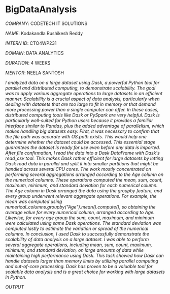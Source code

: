 # BigDataAnalysis

*COMPANY*: CODETECH IT SOLUTIONS

*NAME*: Kodakandla Rushikesh Reddy

*INTERN ID*: CTO4WP231

*DOMAIN*: DATA ANALYTICS

*DURATION*: 4 WEEKS

*MENTOR*: NEELA SANTOSH

*I analyzed data on a large dataset using Dask, a powerful Python tool for parallel and distributed computing, to demonstrate scalability. The goal was to apply various aggregate operations to large datasets in an efficient manner. Scalability is a crucial aspect of data analysis, particularly when dealing with datasets that are too large to fit in memory or that demand more processing power than a single computer can offer. In these cases, distributed computing tools like Dask or PySpark are very helpful. Dask is particularly well-suited for Python users because it provides a familiar interface similar to Pandas, plus the added advantage of parallelism, which makes handling big datasets easy.
First, it was necessary to confirm that the file path was accurate with OS.path.exists. This would help one determine whether the dataset could be accessed. This essential stage guarantees the dataset is ready for use even before any data is imported. After file confirmation, I read the data into a Dask DataFrame with Dask's read_csv tool. This makes Dask rather efficient for large datasets by letting Dask read data in parallel and split it into smaller partitions that might be handled across several CPU cores.
The work mostly concentrated on performing several aggregations arranged according to the Age column on the numerical columns. These operations computed the mean, sum, count, maximum, minimum, and standard deviation for each numerical column. The Age column in Dask arranged the data using the groupby feature, and every group underwent relevant aggregate operations. For example, the mean was computed using numerical_columns.groupby("Age").mean().compute(), so obtaining the average value for every numerical column, arranged according to Age. Likewise, for every age group the sum, count, maximum, and minimum were calculated using same Dask operations. The standard deviation was computed lastly to estimate the variation or spread of the numerical columns.
In conclusion, I used Dask to successfully demonstrate the scalability of data analysis on a large dataset. I was able to perform several aggregate operations, including mean, sum, count, maximum, minimum, and standard deviation, on large amounts of data while maintaining high performance using Dask. This task showed how Dask can handle datasets larger than memory limits by utilizing parallel computing and out-of-core processing. Dask has proven to be a valuable tool for scalable data analysis and is a great choice for working with large datasets in Python.*

*OUTPUT*
